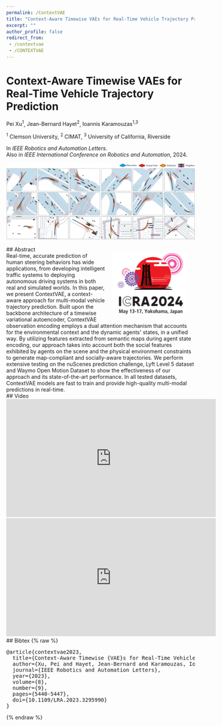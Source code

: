 ```yaml
---
permalink: /ContextVAE
title: "Context-Aware Timewise VAEs for Real-Time Vehicle Trajectory Prediction"
excerpt: ""
author_profile: false
redirect_from: 
 - /contextvae
 - /CONTEXTVAE
--- 
```



# Context-Aware Timewise VAEs for Real-Time Vehicle Trajectory Prediction

<p class="author">
<span>Pei Xu<sup>1</sup></span>,
<span>Jean-Bernard Hayet<sup>2</sup></span>,
<span>Ioannis Karamouzas<sup>1,3</sup></span>
</p>

<p class="affiliation">
<span><sup>1</sup> Clemson University</span>,
<span><sup>2</sup> CIMAT</span>,
<span><sup>3</sup> University of California, Riverside</span>
</p>


In _IEEE Robotics and Automation Letters_.<br />
Also in _IEEE International Conference on Robotics and Automation_, 2024.

<div class="m10"></div>
<div class="teaser">
<p><img src="projects/ContextVAE/teaser.png" /></p>
</div>

<div class="m10"></div>
## Abstract
<div class="abstract">
<img src="projects/ContextVAE/ICRA2024_logo_quick_links.png" style="width:200px;float:right;max-width:100%;padding:0 20px 10px 20px" />
Real-time, accurate prediction of human steering behaviors has wide applications, from developing intelligent traffic systems to deploying autonomous driving systems in both real and simulated worlds. In this paper, we present ContextVAE, a context-aware approach for multi-modal vehicle trajectory prediction. Built upon the backbone architecture of a timewise variational autoencoder, ContextVAE observation encoding employs a dual attention mechanism that accounts for the environmental context and the dynamic agents' states, in a unified way. By utilizing features extracted from semantic maps during agent state encoding, our approach takes into account both the social features exhibited by agents on the scene and the physical environment constraints to generate map-compliant and socially-aware trajectories. We perform extensive testing on the nuScenes prediction challenge, Lyft Level 5 dataset and Waymo Open Motion Dataset to show the effectiveness of our approach and its state-of-the-art performance. In all tested datasets, ContextVAE models are fast to train and provide high-quality multi-modal predictions in real-time.
</div>

<div class="m10"></div>
<a class="paper-link" href="https://arxiv.org/abs/2302.10873" title="Paper"></a>
<a class="code-link" href="https://github.com/xupei0610/contextvae" title="Code"></a>

<div class="m10"></div>
## Video
<div style="max-width:560px">
<iframe width="560" height="315" src="https://www.youtube.com/embed/wg6laeYpnW8" frameborder="0" allow="accelerometer; autoplay; clipboard-write; encrypted-media; gyroscope; picture-in-picture; web-share" allowfullscreen></iframe>
</div>
<div class="m10"></div>
<div style="max-width:560px">
<iframe width="560" height="315" src="https://www.youtube.com/embed/5MOCsSQ9dbU" frameborder="0" allow="accelerometer; autoplay; clipboard-write; encrypted-media; gyroscope; picture-in-picture; web-share" allowfullscreen></iframe>
</div>

<div class="m10"></div>
## Bibtex
{% raw %}<pre class="bibtex">
@article{contextvae2023,
  title={Context-Aware Timewise {VAE}s for Real-Time Vehicle Trajectory Prediction},
  author={Xu, Pei and Hayet, Jean-Bernard and Karamouzas, Ioannis},
  journal={IEEE Robotics and Automation Letters},
  year={2023},
  volume={8},
  number={9},
  pages={5440-5447},
  doi={10.1109/LRA.2023.3295990}
}
</pre>{% endraw %}

